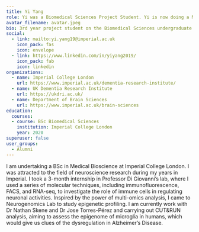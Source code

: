 ```yaml
---
title: Yi Yang
role: Yi was a Biomedical Sciences Project Student. Yi is now doing a Master's degree in Bioinformatics and Theoretical Systems Biology at Imperial College London.
avatar_filename: avatar.jpeg
bio: 3rd year project student on the Biomedical Sciences undergraduate program at Imperial
social:
  - link: mailto:yi.yang19@imperial.ac.uk
    icon_pack: fas
    icon: envelope
  - link: https://www.linkedin.com/in/yiyang2019/
    icon_pack: fab
    icon: linkedin
organizations:
  - name: Imperial College London
    url: https://www.imperial.ac.uk/dementia-research-institute/
  - name: UK Dementia Research Institute
    url: https://ukdri.ac.uk/
  - name: Department of Brain Sciences
    url: https://www.imperial.ac.uk/brain-sciences
education:
  courses:
  - course: BSc Biomedical Sciences
    institution: Imperial College London
    year: 2020
superuser: false
user_groups:
  - Alumni
---
```

I am undertaking a BSc in Medical Bioscience at Imperial College London. I was attracted to the field of neuroscience research during my years in Imperial. I took a 3-month internship in Professor Di Giovanni’s lab, where I used a series of molecular techniques, including immunofluorescence, FACS, and RNA-seq, to investigate the role of immune cells in regulating neuronal activities. Inspired by the power of multi-omics analysis, I came to Neurogenomics Lab to study epigenetic profiling. I am currently work with Dr Nathan Skene and Dr Jose Torres-Pérez and carrying out CUT&RUN analysis, aiming to assess the epigenome of microglia in humans, which would give us clues of the dysregulation in Alzheimer’s Disease.

